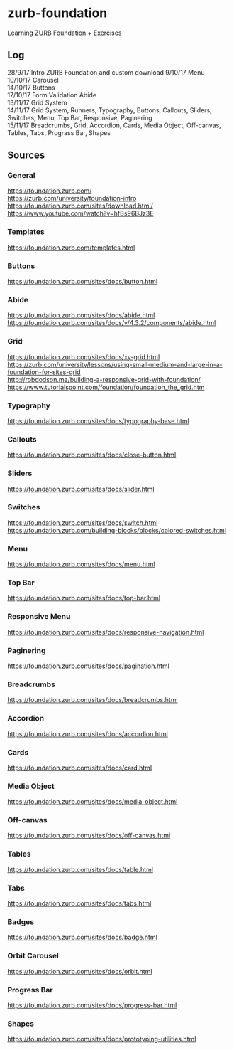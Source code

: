 # zurb-foundation
Learning ZURB Foundation + Exercises

## Log
28/9/17 Intro ZURB Foundation and custom download
9/10/17 Menu  
10/10/17 Carousel  
14/10/17 Buttons  
17/10/17 Form Validation Abide  
13/11/17 Grid System  
14/11/17 Grid System, Runners, Typography, Buttons, Callouts, Sliders, Switches, Menu, Top Bar, Responsive, Paginering  
15/11/17 Breadcrumbs, Grid, Accordion, Cards, Media Object, Off-canvas, Tables, Tabs, Prograss Bar, Shapes

## Sources
### General
https://foundation.zurb.com/  
https://zurb.com/university/foundation-intro  
https://foundation.zurb.com/sites/download.html/  
https://www.youtube.com/watch?v=hfBs96BJz3E  
### Templates
https://foundation.zurb.com/templates.html   
### Buttons
https://foundation.zurb.com/sites/docs/button.html  
### Abide
https://foundation.zurb.com/sites/docs/abide.html  
https://foundation.zurb.com/sites/docs/v/4.3.2/components/abide.html  
### Grid
https://foundation.zurb.com/sites/docs/xy-grid.html  
https://zurb.com/university/lessons/using-small-medium-and-large-in-a-foundation-for-sites-grid  
http://robdodson.me/building-a-responsive-grid-with-foundation/  
https://www.tutorialspoint.com/foundation/foundation_the_grid.htm  
### Typography
https://foundation.zurb.com/sites/docs/typography-base.html  
### Callouts
https://foundation.zurb.com/sites/docs/close-button.html  
### Sliders
https://foundation.zurb.com/sites/docs/slider.html  
### Switches
https://foundation.zurb.com/sites/docs/switch.html  
https://foundation.zurb.com/building-blocks/blocks/colored-switches.html  
### Menu
https://foundation.zurb.com/sites/docs/menu.html  
### Top Bar
https://foundation.zurb.com/sites/docs/top-bar.html  
### Responsive Menu
https://foundation.zurb.com/sites/docs/responsive-navigation.html  
### Paginering
https://foundation.zurb.com/sites/docs/pagination.html  
### Breadcrumbs
https://foundation.zurb.com/sites/docs/breadcrumbs.html  
### Accordion
https://foundation.zurb.com/sites/docs/accordion.html  
### Cards
https://foundation.zurb.com/sites/docs/card.html  
### Media Object
https://foundation.zurb.com/sites/docs/media-object.html  
### Off-canvas
https://foundation.zurb.com/sites/docs/off-canvas.html  
### Tables
https://foundation.zurb.com/sites/docs/table.html  
### Tabs
https://foundation.zurb.com/sites/docs/tabs.html  
### Badges
https://foundation.zurb.com/sites/docs/badge.html  
### Orbit Carousel
https://foundation.zurb.com/sites/docs/orbit.html  
### Progress Bar
https://foundation.zurb.com/sites/docs/progress-bar.html  
### Shapes
https://foundation.zurb.com/sites/docs/prototyping-utilities.html  

